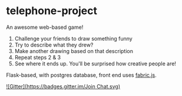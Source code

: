 telephone-project
=================

An awesome web-based game!

1. Challenge your friends to draw something funny
2. Try to describe what they drew?
3. Make another drawing based on that description
4. Repeat steps 2 & 3
5. See where it ends up. You'll be surprised how creative people are!

Flask-based, with postgres database, front end uses [fabric.js](http://fabricjs.com).


[![Gitter](https://badges.gitter.im/Join Chat.svg)](https://gitter.im/jbbrokaw/telephone-project?utm_source=badge&utm_medium=badge&utm_campaign=pr-badge&utm_content=badge)
